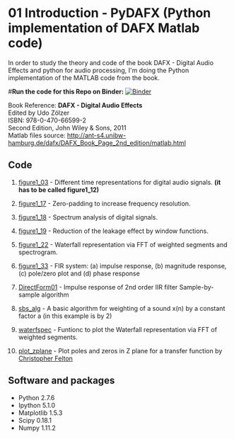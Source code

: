 01 Introduction - PyDAFX (Python implementation of DAFX Matlab code)
========================================================== 

In order to study the theory and code of the book DAFX - Digital Audio Effects and python for audio processing,
I'm doing the Python implementation of the MATLAB code from the book.

#<b>Run the code for this Repo on Binder:</b> [![Binder](http://mybinder.org/badge.svg)](http://mybinder.org:/repo/joserzapata/pydafx)

Book Reference:
<b>DAFX - Digital Audio Effects</b> <br>
Edited by Udo Zölzer<br>
ISBN: 978-0-470-66599-2<br>
Second Edition, John Wiley & Sons, 2011<br>
Matlab files source: http://ant-s4.unibw-hamburg.de/dafx/DAFX_Book_Page_2nd_edition/matlab.html

Code
--------
1. [figure1_03](http://nbviewer.jupyter.org/github/JoseRZapata/PyDAFX/blob/master/01_Introduction/figure1_03.ipynb) - Different time representations for digital audio signals. **(it has to be called figure1_12)**
 	
2. [figure1_17](http://nbviewer.jupyter.org/github/JoseRZapata/PyDAFX/blob/master/01_Introduction/figure1_17.ipynb) - Zero-padding to increase frequency resolution.

3. [figure1_18](http://nbviewer.jupyter.org/github/JoseRZapata/PyDAFX/blob/master/01_Introduction/figure1_18.ipynb) - Spectrum analysis of digital signals.
 
4. [figure1_19](http://nbviewer.jupyter.org/github/JoseRZapata/PyDAFX/blob/master/01_Introduction/figure1_19.ipynb) - Reduction of the leakage effect by window functions.

5. [figure1_22](http://nbviewer.jupyter.org/github/JoseRZapata/PyDAFX/blob/master/01_Introduction/figure1_22.ipynb) - Waterfall representation via FFT of weighted segments and spectrogram.
 	
6. [figure1_33](http://nbviewer.jupyter.org/github/JoseRZapata/PyDAFX/blob/master/01_Introduction/figure1_33.ipynb) - FIR system: (a) impulse response, (b) magnitude response, (c) pole/zero plot and (d) phase response
 	
7. [DirectForm01](http://nbviewer.jupyter.org/github/JoseRZapata/PyDAFX/blob/master/01_Introduction/DirectForm01.ipynb) - Impulse response of 2nd order IIR filter Sample-by-sample algorithm

8. [sbs_alg](shttp://nbviewer.jupyter.org/github/JoseRZapata/PyDAFX/blob/master/01_Introduction/bs_alg.ipynb) - A basic algorithm for weighting of a sound x(n) by a constant factor a (in this example is by 2)

9. [waterfspec](http://nbviewer.jupyter.org/github/JoseRZapata/PyDAFX/blob/master/01_Introduction/waterfspec.py) - Funtionc to plot the Waterfall representation via FFT of weighted segments.
 	
10. [plot_zplane](http://nbviewer.jupyter.org/github/JoseRZapata/PyDAFX/blob/master/01_Introduction/plot_zplane.py) - Plot poles and zeros in Z plane for a transfer function by [Christopher Felton](https://gist.github.com/endolith/4625838)
 	

Software and packages
---------------------
- Python 2.7.6
- Ipython 5.1.0
- Matplotlib 1.5.3
- Scipy 0.18.1
- Numpy 1.11.2
